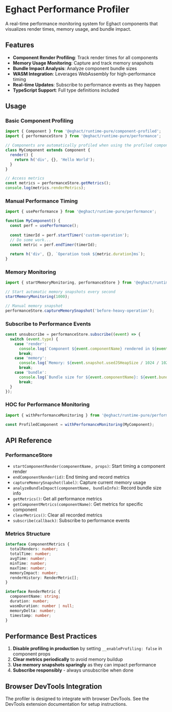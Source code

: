 # Eghact Performance Profiler

A real-time performance monitoring system for Eghact components that visualizes render times, memory usage, and bundle impact.

## Features

- **Component Render Profiling**: Track render times for all components
- **Memory Usage Monitoring**: Capture and track memory snapshots
- **Bundle Impact Analysis**: Analyze component bundle sizes
- **WASM Integration**: Leverages WebAssembly for high-performance timing
- **Real-time Updates**: Subscribe to performance events as they happen
- **TypeScript Support**: Full type definitions included

## Usage

### Basic Component Profiling

```javascript
import { Component } from '@eghact/runtime-pure/component-profiled';
import { performanceStore } from '@eghact/runtime-pure/performance';

// Components are automatically profiled when using the profiled component class
class MyComponent extends Component {
  render() {
    return h('div', {}, 'Hello World');
  }
}

// Access metrics
const metrics = performanceStore.getMetrics();
console.log(metrics.renderMetrics);
```

### Manual Performance Timing

```javascript
import { usePerformance } from '@eghact/runtime-pure/performance';

function MyComponent() {
  const perf = usePerformance();
  
  const timerId = perf.startTimer('custom-operation');
  // Do some work...
  const metric = perf.endTimer(timerId);
  
  return h('div', {}, `Operation took ${metric.duration}ms`);
}
```

### Memory Monitoring

```javascript
import { startMemoryMonitoring, performanceStore } from '@eghact/runtime-pure/performance';

// Start automatic memory snapshots every second
startMemoryMonitoring(1000);

// Manual memory snapshot
performanceStore.captureMemorySnapshot('before-heavy-operation');
```

### Subscribe to Performance Events

```javascript
const unsubscribe = performanceStore.subscribe((event) => {
  switch (event.type) {
    case 'render':
      console.log(`Component ${event.componentName} rendered in ${event.metric.duration}ms`);
      break;
    case 'memory':
      console.log(`Memory: ${event.snapshot.usedJSHeapSize / 1024 / 1024}MB`);
      break;
    case 'bundle':
      console.log(`Bundle size for ${event.componentName}: ${event.bundleInfo.size}B`);
      break;
  }
});
```

### HOC for Performance Monitoring

```javascript
import { withPerformanceMonitoring } from '@eghact/runtime-pure/performance';

const ProfiledComponent = withPerformanceMonitoring(MyComponent);
```

## API Reference

### PerformanceStore

- `startComponentRender(componentName, props)`: Start timing a component render
- `endComponentRender(id)`: End timing and record metrics
- `captureMemorySnapshot(label)`: Capture current memory usage
- `analyzeBundleImpact(componentName, bundleInfo)`: Record bundle size info
- `getMetrics()`: Get all performance metrics
- `getComponentMetrics(componentName)`: Get metrics for specific component
- `clearMetrics()`: Clear all recorded metrics
- `subscribe(callback)`: Subscribe to performance events

### Metrics Structure

```typescript
interface ComponentMetrics {
  totalRenders: number;
  totalTime: number;
  avgTime: number;
  minTime: number;
  maxTime: number;
  memoryImpact: number;
  renderHistory: RenderMetric[];
}

interface RenderMetric {
  componentName: string;
  duration: number;
  wasmDuration: number | null;
  memoryDelta: number;
  timestamp: number;
}
```

## Performance Best Practices

1. **Disable profiling in production** by setting `__enableProfiling: false` in component props
2. **Clear metrics periodically** to avoid memory buildup
3. **Use memory snapshots sparingly** as they can impact performance
4. **Subscribe responsibly** - always unsubscribe when done

## Browser DevTools Integration

The profiler is designed to integrate with browser DevTools. See the DevTools extension documentation for setup instructions.